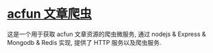 # [acfun 文章爬虫](https://github.com/dudueasy/acfun-article-spider)

这是一个用于获取 acfun 文章资源的爬虫微服务, 通过 nodejs & Express & Mongodb & Redis 实现, 提供了 HTTP 服务以及爬虫服务.


